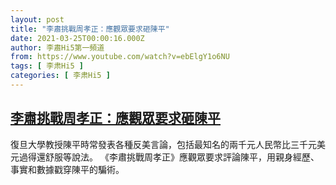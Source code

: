 ```yaml
---
layout: post
title: "李肅挑戰周孝正：應觀眾要求砸陳平"
date: 2021-03-25T00:00:16.000Z
author: 李肅Hi5第一頻道
from: https://www.youtube.com/watch?v=ebElgY1o6NU
tags: [ 李肃Hi5 ]
categories: [ 李肃Hi5 ]
---
```

<!--1616630416000-->
[李肅挑戰周孝正：應觀眾要求砸陳平](https://www.youtube.com/watch?v=ebElgY1o6NU)
------

<div>
復旦大學教授陳平時常發表各種反美言論，包括最知名的兩千元人民幣比三千元美元過得還舒服等說法。 《李肅挑戰周孝正》應觀眾要求評論陳平，用親身經歷、事實和數據戳穿陳平的騙術。
</div>
